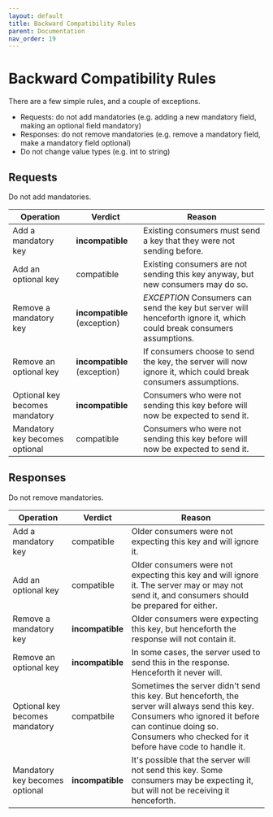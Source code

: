 ```yaml
---
layout: default
title: Backward Compatibility Rules
parent: Documentation
nav_order: 19
---
```


Backward Compatibility Rules
============================

There are a few simple rules, and a couple of exceptions.

- Requests: do not add mandatories (e.g. adding a new mandatory field, making an optional field mandatory)
- Responses: do not remove mandatories (e.g. remove a mandatory field, make a mandatory field optional)
- Do not change value types (e.g. int to string)

## Requests

Do not add mandatories.

| Operation | Verdict | Reason |
|-----------|---------|--------|
| Add a mandatory key | **incompatible** | Existing consumers must send a key that they were not sending before. |
| Add an optional key | compatible | Existing consumers are not sending this key anyway, but new consumers may do so. |
| Remove a mandatory key | **incompatible** (exception) | *EXCEPTION* Consumers can send the key but server will henceforth ignore it, which could break consumers assumptions. |
| Remove an optional key | **incompatible** (exception) | If consumers choose to send the key, the server will now ignore it, which could break consumers assumptions. |
| Optional key becomes mandatory | **incompatible** | Consumers who were not sending this key before will now be expected to send it. |
| Mandatory key becomes optional | compatible | Consumers who were not sending this key before will now be expected to send it. |

## Responses

Do not remove mandatories.

| Operation | Verdict | Reason |
|-----------|---------|--------|
| Add a mandatory key | compatible | Older consumers were not expecting this key and will ignore it. |
| Add an optional key | compatible | Older consumers were not expecting this key and will ignore it. The server may or may not send it, and consumers should be prepared for either. |
| Remove a mandatory key | **incompatible** | Older consumers were expecting this key, but henceforth the response will not contain it. |
| Remove an optional key | **incompatible** | In some cases, the server used to send this in the response. Henceforth it never will. |
| Optional key becomes mandatory | compatbile | Sometimes the server didn't send this key. But henceforth, the server will always send this key. Consumers who ignored it before can continue doing so. Consumers who checked for it before have code to handle it. |
| Mandatory key becomes optional | **incompatible** | It's possible that the server will not send this key. Some consumers may be expecting it, but will not be receiving it henceforth. |

